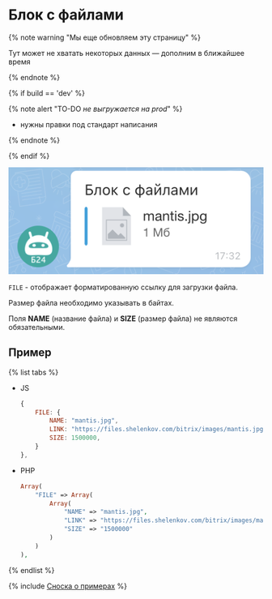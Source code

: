 # Блок с файлами

{% note warning "Мы еще обновляем эту страницу" %}

Тут может не хватать некоторых данных — дополним в ближайшее время

{% endnote %}

{% if build == 'dev' %}

{% note alert "TO-DO _не выгружается на prod_" %}

- нужны правки под стандарт написания

{% endnote %}

{% endif %}

![Блок с файлами](./_images/files.png)

`FILE` - отображает форматированную ссылку для загрузки файла.

Размер файла необходимо указывать в байтах.

Поля **NAME** (название файла) и **SIZE** (размер файла) не являются обязательными.

## Пример

{% list tabs %}

- JS

    ```js
    {
        FILE: {
            NAME: "mantis.jpg",
            LINK: "https://files.shelenkov.com/bitrix/images/mantis.jpg",
            SIZE: 1500000,
        }
    },
    ```

- PHP

    ```php
    Array(
        "FILE" => Array(
            Array(
                "NAME" => "mantis.jpg",
                "LINK" => "https://files.shelenkov.com/bitrix/images/mantis.jpg",
                "SIZE" => "1500000"
            )
        )
    ),
    ```

{% endlist %}

{% include [Сноска о примерах](../../../../../_includes/examples.md) %}
